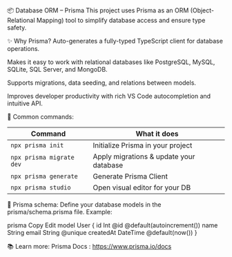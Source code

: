 📦 Database ORM – Prisma
This project uses Prisma as an ORM (Object-Relational Mapping) tool to simplify database access and ensure type safety.

✨ Why Prisma?
Auto-generates a fully-typed TypeScript client for database operations.

Makes it easy to work with relational databases like PostgreSQL, MySQL, SQLite, SQL Server, and MongoDB.

Supports migrations, data seeding, and relations between models.

Improves developer productivity with rich VS Code autocompletion and intuitive API.

🔧 Common commands:

| Command                  | What it does                            |
| ------------------------ | --------------------------------------- |
| `npx prisma init`        | Initialize Prisma in your project       |
| `npx prisma migrate dev` | Apply migrations & update your database |
| `npx prisma generate`    | Generate Prisma Client                  |
| `npx prisma studio`      | Open visual editor for your DB          |

📜 Prisma schema:
Define your database models in the prisma/schema.prisma file.
Example:

prisma
Copy
Edit
model User {
  id        Int     @id @default(autoincrement())
  name      String
  email     String  @unique
  createdAt DateTime @default(now())
}

📚 Learn more:
Prisma Docs : https://www.prisma.io/docs
